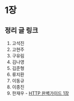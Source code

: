 # 1장

## 정리 글 링크

1. 고석진
2. 고현주
3. 구유림
4. 김나영
5. 김준형
6. 류지환
7. 이동규
8. 이종진
9. 한재우 - [HTTP 완벽가이드 1장](https://bebiangel.github.io/2019/08/03/http-guide-chap1/)
